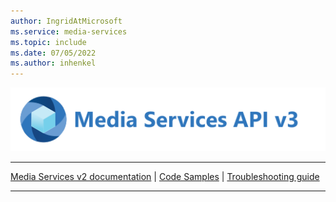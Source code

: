```yaml
---
author: IngridAtMicrosoft
ms.service: media-services
ms.topic: include
ms.date: 07/05/2022
ms.author: inhenkel
---
```


![Media Services logo v3](../media/media-services-api-logo/azure-media-services-logo-v3.svg)<br/><hr color="#5ea0ef" size="10">[Media Services v2 documentation](../../previous/media-services-overview.md) | [Code Samples](../samples-overview.md?amspage=header) | [Troubleshooting guide](../troubleshooting.md?amspage=header)<br/><hr color="#5ea0ef" size="10">
